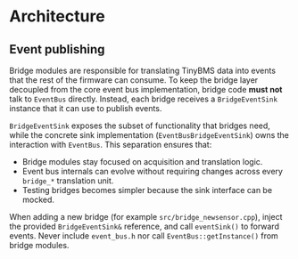 # Architecture

## Event publishing

Bridge modules are responsible for translating TinyBMS data into events that the
rest of the firmware can consume. To keep the bridge layer decoupled from the
core event bus implementation, bridge code **must not** talk to `EventBus`
directly. Instead, each bridge receives a `BridgeEventSink` instance that it can
use to publish events.

`BridgeEventSink` exposes the subset of functionality that bridges need, while
the concrete sink implementation (`EventBusBridgeEventSink`) owns the
interaction with `EventBus`. This separation ensures that:

- Bridge modules stay focused on acquisition and translation logic.
- Event bus internals can evolve without requiring changes across every
  `bridge_*` translation unit.
- Testing bridges becomes simpler because the sink interface can be mocked.

When adding a new bridge (for example `src/bridge_newsensor.cpp`), inject the
provided `BridgeEventSink&` reference, and call `eventSink()` to forward events.
Never include `event_bus.h` nor call `EventBus::getInstance()` from bridge
modules.
